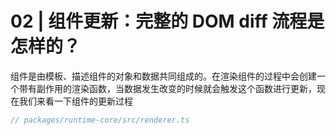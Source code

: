 # 02 | 组件更新：完整的 DOM diff 流程是怎样的？

组件是由模板、描述组件的对象和数据共同组成的。在渲染组件的过程中会创建一个带有副作用的渲染函数，当数据发生改变的时候就会触发这个函数进行更新，现在我们来看一下组件的更新过程

```js
// packages/runtime-core/src/renderer.ts
```